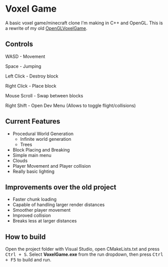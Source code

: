 # Voxel Game

A basic voxel game/minecraft clone I'm making in C++ and OpenGL.
This is a rewrite of my old [OpenGLVoxelGame](https://github.com/Werlog/OpenGLVoxelGame).

## Controls

WASD - Movement

Space - Jumping

Left Click - Destroy block

Right Click - Place block

Mouse Scroll - Swap between blocks

Right Shift - Open Dev Menu (Allows to toggle flight/collisions)

## Current Features

- Procedural World Generation
	- Infinite world generation
	- Trees
- Block Placing and Breaking
- Simple main menu
- Clouds
- Player Movement and Player collision
- Really basic lighting

## Improvements over the old project

- Faster chunk loading
- Capable of handling larger render distances
- Smoother player movement
- Improved collision
- Breaks less at larger distances

## How to build
Open the project folder with Visual Studio, open CMakeLists.txt and press <kbd>Ctrl + S</kbd>.
Select **VoxelGame.exe** from the run dropdown, then press <kbd>Ctrl + F5</kbd> to build and run.